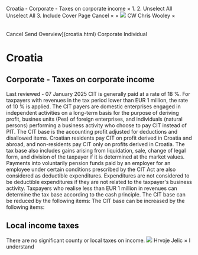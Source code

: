 Croatia - Corporate - Taxes on corporate income
×
1.
2.
Unselect All
Unselect All
3.
Include Cover Page
Cancel
×
×
![](-/media/world-wide-tax-summaries/attachments/global---chris-wooley.ashx%3Frev=ac5e5f3223b34096b1afc2a6009c7320&revision=ac5e5f32-23b3-4096-b1af-c2a6009c7320&hash=859B7ADC84DC2CBEC9760E9E6EE7DE6D0A8BFCDF)
CW
Chris Wooley
×
######
Cancel
Send
Overview](croatia.html)
Corporate
Individual
# Croatia
## Corporate - Taxes on corporate income
Last reviewed - 07 January 2025
CIT is generally paid at a rate of 18 %. For taxpayers with revenues in the tax period lower than EUR 1 million, the rate of 10 % is applied. The CIT payers are domestic enterprises engaged in independent activities on a long-term basis for the purpose of deriving profit, busines units (Pes) of foreign enterprises, and individuals (natural persons) performing a business activity who choose to pay CIT instead of PIT.
The CIT base is the accounting profit adjusted for deductions and disallowed items. Croatian residents pay CIT on profit derived in Croatia and abroad, and non-residents pay CIT only on profits derived in Croatia. The tax base also includes gains arising from liquidation, sale, change of legal form, and division of the taxpayer if it is determined at the market values.
Payments into voluntarily pension funds paid by an employer for an employee under certain conditions prescribed by the CIT Act are also considered as deductible expenditures.
Expenditures are not considered to be deductible expenditures if they are not related to the taxpayer's business activity.
Taxpayers who realise less than EUR 1 million in revenues can determine the tax base according to the cash principle.
The CIT base can be reduced by the following items:
The CIT base can be increased by the following items:
## Local income taxes
There are no significant county or local taxes on income.
![](-/media/world-wide-tax-summaries/attachments/croatia---hrvoje_jelic.ashx%3Frev=4b50ae68ce5d49a9931477e34064b112&revision=4b50ae68-ce5d-49a9-9314-77e34064b112&hash=A3F88026C4504B14AD08E503FB9D07151D06FA2A)
Hrvoje Jelic
×
I understand